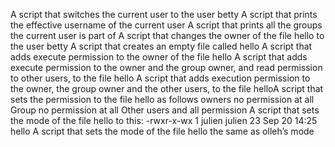 A script that switches the current user to the user betty
A script that prints the effective username of the current user
A script that prints all the groups the current user is part of
A script that changes the owner of the file hello to the user betty
A script that creates an empty file called hello
A  script that adds execute permission to the owner of the file hello
A script that adds execute permission to the owner and the group owner, and read permission to other users, to the file hello
A script that adds execution permission to the owner, the group owner and the other users, to the file helloA script that sets the permission to the file hello as follows owners no permission at all Group no permission at all Other users and all permission
A script that sets the mode of the file hello to this:
-rwxr-x-wx 1 julien julien 23 Sep 20 14:25 hello
A script that sets the mode of the file hello the same as olleh’s mode
